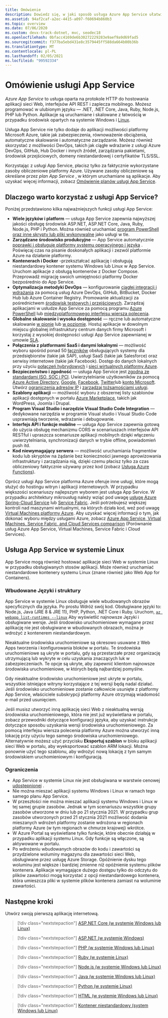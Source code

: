 ```yaml
---
title: Omówienie
description: Dowiedz się, w jaki sposób usługa Azure App Service ułatwia tworzenie i hostowanie aplikacji internetowych
ms.assetid: 94af2caf-a2ec-4415-a097-f60694b860b3
ms.topic: overview
ms.date: 07/06/2020
ms.custom: devx-track-dotnet, mvc, seodec18
ms.openlocfilehash: 0bfacc4169de6b30272229283e9aef9a9d69fad5
ms.sourcegitcommit: f377ba5ebd431e8c3579445ff588da664b00b36b
ms.translationtype: MT
ms.contentlocale: pl-PL
ms.lasthandoff: 02/05/2021
ms.locfileid: "99592334"
---
```

# <a name="app-service-overview"></a>Omówienie usługi App Service

*Azure App Service* to usługa oparta na protokole HTTP do hostowania aplikacji sieci Web, interfejsów API REST i zaplecza mobilnego. Możesz programować w ulubionym języku — .NET, .NET Core, Java, Ruby, Node.js, PHP lub Python. Aplikacje są uruchamiane i skalowane z łatwością w przypadku środowisk opartych na systemie Windows i [Linux](#app-service-on-linux).

Usługa App Service nie tylko dodaje do aplikacji możliwości platformy Microsoft Azure, takie jak zabezpieczenia, równoważenie obciążenia, automatyczne skalowanie i automatyczne zarządzanie. Możesz również skorzystać z możliwości DevOps, takich jak ciągłe wdrażanie z usługi Azure DevOps, GitHub, Hub Docker i innych źródeł, zarządzania pakietami, środowisk przejściowych, domeny niestandardowej i certyfikatów TLS/SSL. 

Korzystając z usługi App Service, płacisz tylko za faktycznie wykorzystane zasoby obliczeniowe platformy Azure. Używane zasoby obliczeniowe są określane przez _plan App Service_ , w którym uruchamiane są aplikacje. Aby uzyskać więcej informacji, zobacz [Omówienie planów usługi App Service](overview-hosting-plans.md).

## <a name="why-use-app-service"></a>Dlaczego warto korzystać z usługi App Service?

Poniżej przedstawiono kilka najważniejszych funkcji usługi App Service:

* **Wiele języków i platform** — usługa App Service zapewnia najwyższej jakości obsługę środowisk ASP.NET, ASP.NET Core, Java, Ruby, Node.js, PHP i Python. Można również uruchamiać [program PowerShell oraz inne skrypty lub pliki wykonywalne](webjobs-create.md) jako usługi w tle.
* **Zarządzane środowisko produkcyjne** — App Service automatycznie [poprawki i obsługuje platformy systemu operacyjnego i języka](overview-patch-os-runtime.md) . Poświęcaj czas na pisanie doskonałych aplikacji i zezwól platformie Azure na działanie platformy.
* **Kontenerach i Docker** -przekształcać aplikację i obsługują niestandardowy kontener systemu Windows lub Linux w App Service. Uruchom aplikacje z obsługą kontenerów z Docker Compose. Przeprowadź migrację swoich umiejętności platformy Docker bezpośrednio do App Service.
* **Optymalizacja metodyki DevOps** — konfigurowanie [ciągłej integracji i wdrażania](deploy-continuous-deployment.md) za pomocą usług Azure DevOps, GitHub, BitBucket, Docker Hub lub Azure Container Registry. Promowanie aktualizacji za pośrednictwem [środowisk testowych i przejściowych](deploy-staging-slots.md). Zarządzaj aplikacjami w usłudze App Service za pomocą programu [Azure PowerShell](/powershell/azure/) lub [międzyplatformowego interfejsu wiersza polecenia](/cli/azure/install-azure-cli).
* **Globalne skalowanie i wysoka dostępność** — ręczne lub automatyczne skalowanie [w pionie](manage-scale-up.md) lub [w poziomie](../azure-monitor/platform/autoscale-get-started.md). Hostuj aplikacje w dowolnym miejscu globalnej infrastruktury centrum danych firmy Microsoft i korzystaj z wysokiej dostępności usługi App Service zapewnianej w umowie [SLA](https://azure.microsoft.com/support/legal/sla/app-service/).
* **Połączenia z platformami SaaS i danymi lokalnymi** — możliwość wyboru spośród ponad 50 [łączników](../connectors/apis-list.md) obsługujących systemy dla przedsiębiorstw (takie jak SAP), usługi SaaS (takie jak Salesforce) oraz serwisy internetowe (takie jak Facebook). Dostęp do danych lokalnych przy użyciu [połączeń hybrydowych](app-service-hybrid-connections.md) i [sieci wirtualnych platformy Azure](web-sites-integrate-with-vnet.md).
* **Bezpieczeństwo i zgodność** — usługa App Service jest [zgodna ze standardami ISO, SOC i PCI](https://www.microsoft.com/en-us/trustcenter). Uwierzytelnianie użytkowników za pomocą [Azure Active Directory](configure-authentication-provider-aad.md), [Google](configure-authentication-provider-google.md), [Facebook](configure-authentication-provider-facebook.md), [Twitter](configure-authentication-provider-twitter.md)lub [konto Microsoft](configure-authentication-provider-microsoft.md). Utwórz [ograniczenia adresów IP](app-service-ip-restrictions.md) i [zarządzaj tożsamościami usługi](overview-managed-identity.md).
* **Szablony aplikacji** — możliwość wyboru z obszernej listy szablonów aplikacji dostępnych w portalu [Azure Marketplace](https://azure.microsoft.com/marketplace/), takich jak WordPress, Joomla i Drupal.
* **Program Visual Studio i narzędzie Visual Studio Code Integration** — dedykowane narzędzia w programie Visual studio i Visual Studio Code usprawniają tworzenie, wdrażanie i debugowanie.
* **Interfejs API i funkcje mobilne** — usługa App Service zapewnia gotową do użycia obsługę mechanizmu CORS w scenariuszach interfejsów API RESTful i upraszcza scenariusze aplikacji mobilnych dzięki włączeniu uwierzytelniania, synchronizacji danych w trybie offline, powiadomień push itd.
* **Kod niewymagający serwera** — możliwość uruchamiania fragmentów kodu lub skryptów na żądanie bez konieczności jawnego aprowizowania infrastruktury i zarządzania nią, dzięki czemu płacisz tylko za czas obliczeniowy faktycznie używany przez kod (zobacz [Usługa Azure Functions](../azure-functions/index.yml)).

Oprócz usługi App Service platforma Azure oferuje inne usługi, które mogą służyć do hostingu witryn i aplikacji internetowych. W przypadku większości scenariuszy najlepszym wyborem jest usługa App Service.  W przypadku architektury mikrousług należy wziąć pod uwagę [usługę Azure Spring-Cloud Service](../spring-cloud/index.yml) lub [Service Fabric](https://azure.microsoft.com/documentation/services/service-fabric).  Jeśli potrzebujesz większej kontroli nad maszynami wirtualnymi, na których działa kod, weź pod uwagę [Virtual Machines platformy Azure](https://azure.microsoft.com/documentation/services/virtual-machines/). Aby uzyskać więcej informacji o tym, jak dokonać wyboru między usługami Azure, zobacz [Azure App Service, Virtual Machines, Service Fabric, and Cloud Services comparison](/azure/architecture/guide/technology-choices/compute-decision-tree) (Porównanie usług Azure App Service, Virtual Machines, Service Fabric i Cloud Services).

## <a name="app-service-on-linux"></a>Usługa App Service w systemie Linux

App Service mogą również hostować aplikacje sieci Web w systemie Linux w przypadku obsługiwanych stosów aplikacji. Może również uruchamiać niestandardowe kontenery systemu Linux (znane również jako Web App for Containers).

### <a name="built-in-languages-and-frameworks"></a>Wbudowane Języki i struktury

App Service w systemie Linux obsługuje wiele wbudowanych obrazów specyficznych dla języka. Po prostu Wdróż swój kod. Obsługiwane języki to: Node.js, Java (JRE 8 & JRE 11), PHP, Python, .NET Core i Ruby. Uruchom, [`az webapp list-runtimes --linux`](/cli/azure/webapp#az-webapp-list-runtimes) Aby wyświetlić najnowsze Języki i obsługiwane wersje. Jeśli środowisko uruchomieniowe wymagane przez aplikację nie jest obsługiwane w wbudowanych obrazach, można je wdrożyć z kontenerem niestandardowym.

Nieaktualne środowiska uruchomieniowe są okresowo usuwane z Web Apps tworzenia i konfigurowania bloków w portalu. Te środowiska uruchomieniowe są ukryte w portalu, gdy są przestarzałe przez organizację utrzymującą lub wykryte w celu uzyskania znaczących luk w zabezpieczeniach. Te opcje są ukryte, aby zapewnić klientom najnowsze środowiska uruchomieniowe, w których będą najbardziej pomyślne. 

Gdy nieaktualne środowisko uruchomieniowe jest ukryte w portalu, wszystkie istniejące witryny korzystające z tej wersji będą nadal działać. Jeśli środowisko uruchomieniowe zostanie całkowicie usunięte z platformy App Service, właściciele subskrypcji platformy Azure otrzymają wiadomość e-mail przed usunięciem.

Jeśli musisz utworzyć inną aplikację sieci Web z nieaktualną wersją środowiska uruchomieniowego, która nie jest już wyświetlana w portalu, zobacz przewodniki dotyczące konfiguracji języka, aby uzyskać instrukcje dotyczące sposobu uzyskania wersji środowiska uruchomieniowego. Za pomocą interfejsu wiersza polecenia platformy Azure można utworzyć inną lokację przy użyciu tego samego środowiska uruchomieniowego. Alternatywnie możesz użyć przycisku **Eksportuj szablon** w bloku aplikacji sieci Web w portalu, aby wyeksportować szablon ARM lokacji. Można ponownie użyć tego szablonu, aby wdrożyć nową lokację z tym samym środowiskiem uruchomieniowym i konfiguracją.

### <a name="limitations"></a>Ograniczenia

- App Service w systemie Linux nie jest obsługiwana w warstwie cenowej [udostępnionej](https://azure.microsoft.com/pricing/details/app-service/plans/) . 
- Nie można mieszać aplikacji systemu Windows i Linux w ramach tego samego planu App Service.  
- W przeszłości nie można mieszać aplikacji systemu Windows i Linux w tej samej grupie zasobów. Jednak w tym scenariuszu wszystkie grupy zasobów utworzone w dniu lub po 21 stycznia 2021. W przypadku grup zasobów utworzonych przed 21 stycznia 2021 możliwość dodania mieszanych wdrożeń platformy zostanie wdrożona w regionach platformy Azure (w tym regionach w chmurze krajowej) wkrótce.
- W Azure Portal są wyświetlane tylko funkcje, które obecnie działają w przypadku aplikacji systemu Linux. Gdy funkcje są włączone, są aktywowane w portalu.
- Po wdrożeniu wbudowanych obrazów do kodu i zawartości są przydzielone woluminy magazynu dla zawartości sieci Web, obsługiwane przez usługę Azure Storage. Opóźnienie dysku tego woluminu jest większe i bardziej zmienne niż opóźnienie systemu plików kontenera. Aplikacje wymagające dużego dostępu tylko do odczytu do plików zawartości mogą korzystać z opcji niestandardowego kontenera, która umieszcza pliki w systemie plików kontenera zamiast na woluminie zawartości.

## <a name="next-steps"></a>Następne kroki

Utwórz swoją pierwszą aplikację internetową.

> [!div class="nextstepaction"]
> [ASP.NET Core (w systemie Windows lub Linux)](quickstart-dotnetcore.md)

> [!div class="nextstepaction"]
> [ASP.NET (w systemie Windows)](quickstart-dotnet-framework.md)

> [!div class="nextstepaction"]
> [PHP (w systemie Windows lub Linux)](quickstart-php.md)

> [!div class="nextstepaction"]
> [Ruby (w systemie Linux)](quickstart-ruby.md)

> [!div class="nextstepaction"]
> [Node.js (w systemie Windows lub Linux)](quickstart-nodejs.md)

> [!div class="nextstepaction"]
> [Java (w systemie Windows lub Linux)](quickstart-java.md)

> [!div class="nextstepaction"]
> [Python (w systemie Linux)](quickstart-python.md)

> [!div class="nextstepaction"]
> [HTML (w systemie Windows lub Linux)](quickstart-html.md)

> [!div class="nextstepaction"]
> [Kontener niestandardowy (system Windows lub Linux)](tutorial-custom-container.md)
